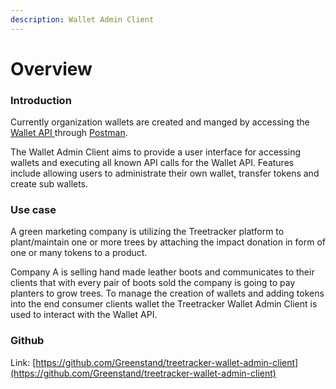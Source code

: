 ```yaml
---
description: Wallet Admin Client
---
```


# Overview

### Introduction

Currently organization wallets are created and manged by accessing the [Wallet API ](https://github.com/Greenstand/treetracker-wallet-api)through [Postman](https://greenstand.org/devbox/wallet-api-postman-setup).&#x20;

The Wallet Admin Client aims to provide a user interface for accessing wallets and executing all known API calls for the Wallet API. Features include allowing users to administrate their own wallet, transfer tokens and create sub wallets.

### Use case

A green marketing company is utilizing the Treetracker platform to plant/maintain one or more trees by attaching the impact donation in form of one or many tokens to a product.&#x20;

Company A is selling hand made leather boots and communicates to their clients that with every pair of boots sold the company is going to pay planters to grow trees. To manage the creation of wallets and adding tokens into the end consumer clients wallet the Treetracker Wallet Admin Client is used to interact with the Wallet API.

### Github

Link: [https://github.com/Greenstand/treetracker-wallet-admin-client](https://github.com/Greenstand/treetracker-wallet-admin-client)
